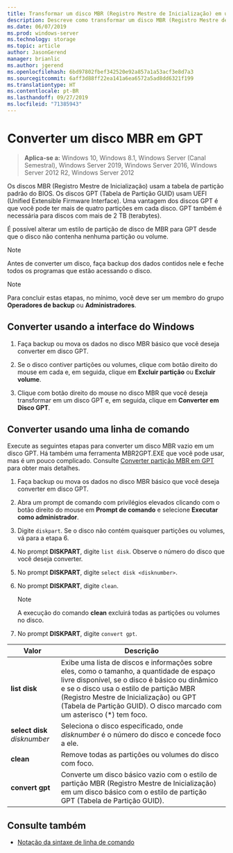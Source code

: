 ```yaml
---
title: Transformar um disco MBR (Registro Mestre de Inicialização) em um disco GPT (Tabela de Partição GUID)
description: Descreve como transformar um disco MBR (Registro Mestre de Inicialização) em um disco GPT (Tabela de Partição GUID)
ms.date: 06/07/2019
ms.prod: windows-server
ms.technology: storage
ms.topic: article
author: JasonGerend
manager: brianlic
ms.author: jgerend
ms.openlocfilehash: 6bd97802fbef342520e92a857a1a53acf3e8d7a3
ms.sourcegitcommit: 6aff3d88ff22ea141a6ea6572a5ad8dd6321f199
ms.translationtype: HT
ms.contentlocale: pt-BR
ms.lasthandoff: 09/27/2019
ms.locfileid: "71385943"
---
```

# <a name="convert-an-mbr-disk-into-a-gpt-disk"></a>Converter um disco MBR em GPT

> **Aplica-se a:** Windows 10, Windows 8.1, Windows Server (Canal Semestral), Windows Server 2019, Windows Server 2016, Windows Server 2012 R2, Windows Server 2012

Os discos MBR (Registro Mestre de Inicialização) usam a tabela de partição padrão do BIOS. Os discos GPT (Tabela de Partição GUID) usam UEFI (Unified Extensible Firmware Interface). Uma vantagem dos discos GPT é que você pode ter mais de quatro partições em cada disco. GPT também é necessária para discos com mais de 2 TB (terabytes).

É possível alterar um estilo de partição de disco de MBR para GPT desde que o disco não contenha nenhuma partição ou volume.

> [!NOTE]
> Antes de converter um disco, faça backup dos dados contidos nele e feche todos os programas que estão acessando o disco.

> [!NOTE]
> Para concluir estas etapas, no mínimo, você deve ser um membro do grupo **Operadores de backup** ou **Administradores**.

## <a name="converting-using-the-windows-interface"></a>Converter usando a interface do Windows

1.  Faça backup ou mova os dados no disco MBR básico que você deseja converter em disco GPT.

2.  Se o disco contiver partições ou volumes, clique com botão direito do mouse em cada e, em seguida, clique em **Excluir partição** ou **Excluir volume**.

3.  Clique com botão direito do mouse no disco MBR que você deseja transformar em um disco GPT e, em seguida, clique em **Converter em Disco GPT**.

## <a name="converting-using-a-command-line"></a>Converter usando uma linha de comando

Execute as seguintes etapas para converter um disco MBR vazio em um disco GPT. Há também uma ferramenta MBR2GPT.EXE que você pode usar, mas é um pouco complicado. Consulte [Converter partição MBR em GPT](https://docs.microsoft.com/windows/deployment/mbr-to-gpt) para obter mais detalhes.

1.  Faça backup ou mova os dados no disco MBR básico que você deseja converter em disco GPT.

2.  Abra um prompt de comando com privilégios elevados clicando com o botão direito do mouse em **Prompt de comando** e selecione **Executar como administrador**.

3. Digite `diskpart`. Se o disco não contém quaisquer partições ou volumes, vá para a etapa 6.

4.  No prompt **DISKPART**, digite `list disk`. Observe o número do disco que você deseja converter.

5.  No prompt **DISKPART**, digite `select disk <disknumber>`.

6.  No prompt **DISKPART**, digite `clean`.

    > [!NOTE]
    > A execução do comando **clean** excluirá todas as partições ou volumes no disco.

7.  No prompt **DISKPART**, digite `convert gpt`.

| Valor  | Descrição  |
| ----- | ---- |
| **list disk** | Exibe uma lista de discos e informações sobre eles, como o tamanho, a quantidade de espaço livre disponível, se o disco é básico ou dinâmico e se o disco usa o estilo de partição MBR (Registro Mestre de Inicialização) ou GPT (Tabela de Partição GUID). O disco marcado com um asterisco (*) tem foco. |
| **select disk** *disknumber* | Seleciona o disco especificado, onde *disknumber* é o número do disco e concede foco a ele. |
| **clean** | Remove todas as partições ou volumes do disco com foco.  |
| **convert gpt**| Converte um disco básico vazio com o estilo de partição MBR (Registro Mestre de Inicialização) em um disco básico com o estilo de partição GPT (Tabela de Partição GUID). |

## <a name="see-also"></a>Consulte também

-   [Notação da sintaxe de linha de comando](https://technet.microsoft.com/library/cc742449(v=ws.11).aspx)